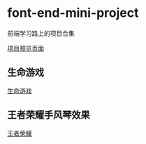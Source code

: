 # font-end-mini-project

前端学习路上的项目合集

[项目预览页面](https://zhao-lian.github.io/font-end-mini-project)

## 生命游戏

[生命游戏](./Conway's%20Game%20of%20Life.html)

## 王者荣耀手风琴效果

[王者荣耀](./王者荣耀手风琴/index.html)